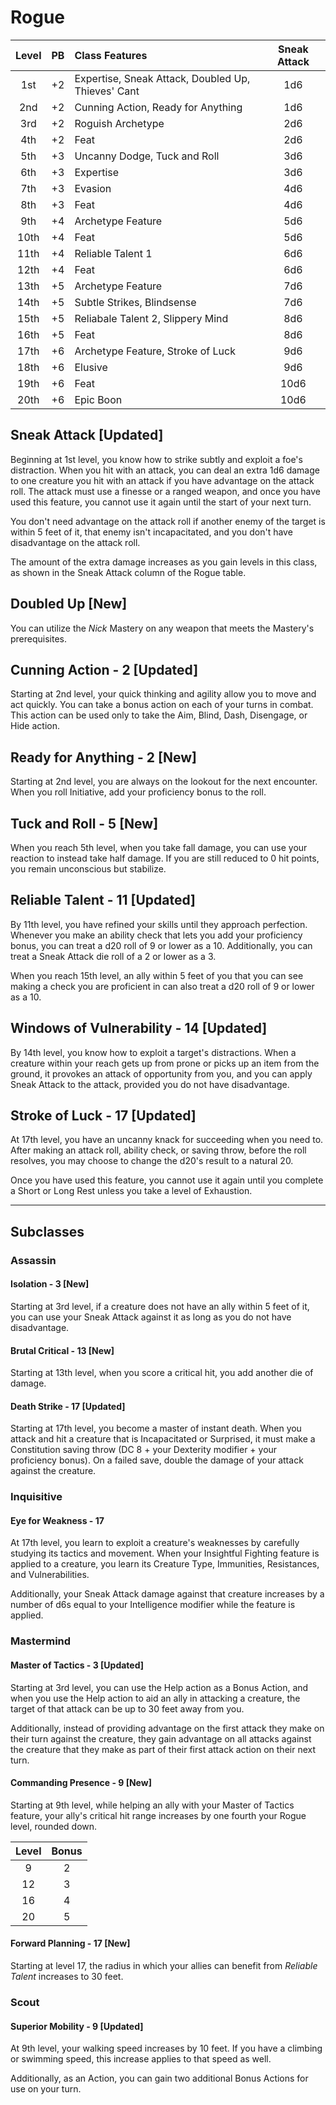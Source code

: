# Rogue

| Level | PB  | Class Features                                     | Sneak Attack |
| :---: | :-: | :------------------------------------------------- | :----------: |
|  1st  | +2  | Expertise, Sneak Attack, Doubled Up, Thieves' Cant |     1d6      |
|  2nd  | +2  | Cunning Action, Ready for Anything                 |     1d6      |
|  3rd  | +2  | Roguish Archetype                                  |     2d6      |
|  4th  | +2  | Feat                                               |     2d6      |
|  5th  | +3  | Uncanny Dodge, Tuck and Roll                       |     3d6      |
|  6th  | +3  | Expertise                                          |     3d6      |
|  7th  | +3  | Evasion                                            |     4d6      |
|  8th  | +3  | Feat                                               |     4d6      |
|  9th  | +4  | Archetype Feature                                  |     5d6      |
| 10th  | +4  | Feat                                               |     5d6      |
| 11th  | +4  | Reliable Talent 1                                  |     6d6      |
| 12th  | +4  | Feat                                               |     6d6      |
| 13th  | +5  | Archetype Feature                                  |     7d6      |
| 14th  | +5  | Subtle Strikes, Blindsense                         |     7d6      |
| 15th  | +5  | Reliabale Talent 2, Slippery Mind                  |     8d6      |
| 16th  | +5  | Feat                                               |     8d6      |
| 17th  | +6  | Archetype Feature, Stroke of Luck                  |     9d6      |
| 18th  | +6  | Elusive                                            |     9d6      |
| 19th  | +6  | Feat                                               |     10d6     |
| 20th  | +6  | Epic Boon                                          |     10d6     |

## Sneak Attack [Updated]

Beginning at 1st level, you know how to strike subtly and exploit a foe's distraction. When you hit with an attack, you can deal an extra 1d6 damage to one creature you hit with an attack if you have advantage on the attack roll. The attack must use a finesse or a ranged weapon, and once you have used this feature, you cannot use it again until the start of your next turn.

You don't need advantage on the attack roll if another enemy of the target is within 5 feet of it, that enemy isn't incapacitated, and you don't have disadvantage on the attack roll.

The amount of the extra damage increases as you gain levels in this class, as shown in the Sneak Attack column of the Rogue table.

## Doubled Up [New]

You can utilize the _Nick_ Mastery on any weapon that meets the Mastery's prerequisites.

## Cunning Action - 2 [Updated]

Starting at 2nd level, your quick thinking and agility allow you to move and act quickly. You can take a bonus action on each of your turns in combat. This action can be used only to take the Aim, Blind, Dash, Disengage, or Hide action.

## Ready for Anything - 2 [New]

Starting at 2nd level, you are always on the lookout for the next encounter. When you roll Initiative, add your proficiency bonus to the roll.

## Tuck and Roll - 5 [New]

When you reach 5th level, when you take fall damage, you can use your reaction to instead take half damage. If you are still reduced to 0 hit points, you remain unconscious but stabilize.

## Reliable Talent - 11 [Updated]

By 11th level, you have refined your skills until they approach perfection.  Whenever you make an ability check that lets you add your proficiency bonus, you can treat a d20 roll of 9 or lower as a 10.  Additionally, you can treat a Sneak Attack die roll of a 2 or lower as a 3.

When you reach 15th level, an ally within 5 feet of you that you can see making a check you are proficient in can also treat a d20 roll of 9 or lower as a 10.

## Windows of Vulnerability - 14 [Updated]

By 14th level, you know how to exploit a target's distractions. When a creature within your reach gets up from prone or picks up an item from the ground, it provokes an attack of opportunity from you, and you can apply Sneak Attack to the attack, provided you do not have disadvantage.

## Stroke of Luck - 17 [Updated]

At 17th level, you have an uncanny knack for succeeding when you need to. After making an attack roll, ability check, or saving throw, before the roll resolves, you may choose to change the d20's result to a natural 20.

Once you have used this feature, you cannot use it again until you complete a Short or Long Rest unless you take a level of Exhaustion.

------------

## Subclasses

### Assassin

#### Isolation - 3 [New]

Starting at 3rd level, if a creature does not have an ally within 5 feet of it, you can use your Sneak Attack against it as long as you do not have disadvantage.

#### Brutal Critical - 13 [New]

Starting at 13th level, when you score a critical hit, you add another die of damage.

#### Death Strike - 17 [Updated]

Starting at 17th level, you become a master of instant death. When you attack and hit a creature that is Incapacitated or Surprised, it must make a Constitution saving throw (DC 8 + your Dexterity modifier + your proficiency bonus). On a failed save, double the damage of your attack against the creature.

### Inquisitive

#### Eye for Weakness - 17

At 17th level, you learn to exploit a creature's weaknesses by carefully studying its tactics and movement. When your Insightful Fighting feature is applied to a creature, you learn its Creature Type, Immunities, Resistances, and Vulnerabilities.

Additionally, your Sneak Attack damage against that creature increases by a number of d6s equal to your Intelligence modifier while the feature is applied.

### Mastermind

#### Master of Tactics - 3 [Updated]

Starting at 3rd level, you can use the Help action as a Bonus Action, and when you use the Help action to aid an ally in attacking a creature, the target of that attack can be up to 30 feet away from you.

Additionally, instead of providing advantage on the first attack they make on their turn against the creature, they gain advantage on all attacks against the creature that they make as part of their first attack action on their next turn.

#### Commanding Presence - 9 [New]

Starting at 9th level, while helping an ally with your Master of Tactics feature, your ally's critical hit range increases by one fourth your Rogue level, rounded down.

| Level | Bonus |
| :---: | :---: |
|   9   |   2   |
|  12   |   3   |
|  16   |   4   |
|  20   |   5   |

#### Forward Planning - 17 [New]

Starting at level 17, the radius in which your allies can benefit from _Reliable Talent_ increases to 30 feet.

### Scout

#### Superior Mobility - 9 [Updated]

At 9th level, your walking speed increases by 10 feet. If you have a climbing or swimming speed, this increase applies to that speed as well.

Additionally, as an Action, you can gain two additional Bonus Actions for use on your turn.
